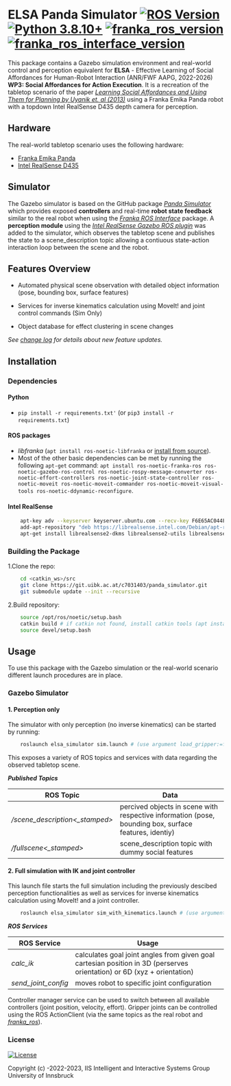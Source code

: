 # ELSA Panda Simulator [![ROS Version](https://img.shields.io/badge/ROS-Noetic-brightgreen.svg?logo=ros)](https://ros.org/) [![Python 3.8.10+](https://img.shields.io/badge/python-3.8.10+-blue.svg?logo=python)](https://www.python.org/downloads/release/python-3810/) [![franka_ros_version](https://img.shields.io/badge/franka_ros-v0.7.1-blue.svg)](https://github.com/frankaemika/franka_ros) [![franka_ros_interface_version](https://img.shields.io/badge/franka_ros_interface-v0.7.1-yellow.svg)](https://github.com/justagist/franka_ros_interface)

This package contains a Gazebo simulation environment and real-world control and perception equivalent for **ELSA** - Effective Learning of Social Affordances for Human-Robot Interaction (ANR/FWF AAPG, 2022-2026) **WP3: Social Affordances for Action Execution**. It is a recreation of the tabletop scenario of the paper [*Learning Social Affordances and Using Them for Planning by Uyanik et. al (2013)*][uyanik-paper] using a Franka Emika Panda robot with a topdown Intel RealSense D435 depth camera for perception.

## Hardware
The real-world tabletop scenario uses the following hardware:
- [Franka Emika Panda][panda-hardware]
- [Intel RealSense D435][intelrs-hardware]


## Simulator
The Gazebo simulator is based on the GitHub package [*Panda Simulator*][pandasim-repo] which provides exposed **controllers** and real-time **robot state feedback** similar to the real robot when using the [*Franka ROS Interface*][fri-repo] package. A **perception module** using the [*Intel RealSense Gazebo ROS plugin*][gazebo_rs-repo] was added to the simulator, which observes the tabletop scene and publishes the state to a scene_description topic allowing a contiuous state-action interaction loop between the scene and the robot.

## Features Overview

- Automated physical scene observation with detailed object information (pose, bounding box, surface features)

- Services for inverse kinematics calculation using MoveIt! and joint control commands (Sim Only)

- Object database for effect clustering in scene changes

*See [change log](https://git.uibk.ac.at/c7031403/panda_simulator/blob/master/changeLog.md) for details about new feature updates.*

## Installation

### Dependencies

#### Python

- `pip install -r requirements.txt'` (or `pip3 install -r requirements.txt`)

#### ROS packages

- *libfranka* (`apt install ros-noetic-libfranka` or [install from source][libfranka-doc]).
- Most of the other basic dependencies can be met by running the following `apt-get` command: `apt install ros-noetic-franka-ros ros-noetic-gazebo-ros-control ros-noetic-rospy-message-converter ros-noetic-effort-controllers ros-noetic-joint-state-controller ros-noetic-moveit ros-noetic-moveit-commander ros-noetic-moveit-visual-tools ros-noetic-ddynamic-reconfigure`.

#### Intel RealSense

```bash
    apt-key adv --keyserver keyserver.ubuntu.com --recv-key F6E65AC044F831AC80A06380C8B3A55A6F3EFCDE || sudo apt-key adv --keyserver hkp://keyserver.ubuntu.com:80 --recv-key F6E65AC044F831AC80A06380C8B3A55A6F3EFCDE
    add-apt-repository "deb https://librealsense.intel.com/Debian/apt-repo $(lsb_release -cs) main" -u
    apt-get install librealsense2-dkms librealsense2-utils librealsense2-dev librealsense2-dbg ros-noetic-realsense2-description 
```

### Building the Package

1.Clone the repo:

```bash
    cd <catkin_ws>/src
    git clone https://git.uibk.ac.at/c7031403/panda_simulator.git
    git submodule update --init --recursive
```

2.Build repository:

```bash
    source /opt/ros/noetic/setup.bash
    catkin build # if catkin not found, install catkin tools (apt install python-catkin-tools)
    source devel/setup.bash
```

## Usage
To use this package with the Gazebo simulation or the real-world scenario different launch procedures are in place.
### Gazebo Simulator

#### **1. Perception only**

The simulator with only perception (no inverse kinematics) can be started by running:

```bash
    roslaunch elsa_simulator sim.launch # (use argument load_gripper:=false for starting without gripper; see other available arguments in launch file)
```

This exposes a variety of ROS topics and services with data regarding the observed tabletop scene.

***Published Topics***

| ROS Topic | Data |
| ------ | ------ |
| */scene_description<_stamped>* | percived objects in scene with respective information (pose, bounding box, surface features, identiy) |
| */fullscene<_stamped>* | scene_description topic with dummy social features |


#### **2. Full simulation with IK and joint controller**
This launch file starts the full simulation including the previously descibed perception functionalities as well as services for inverse kinematics calculation using MoveIt! and a joint controller.

```bash
    roslaunch elsa_simulator sim_with_kinematics.launch # (use argument load_gripper:=false for starting without gripper; see other available arguments in launch file)
```

***ROS Services***

| ROS Service | Usage |
| ------ | ------ |
| *calc_ik* | calculates goal joint angles from given goal cartesian position in 3D (perserves orientation) or 6D (xyz + orientation) |
| *send_joint_config* | moves robot to specific joint configuration |

Controller manager service can be used to switch between all available controllers (joint position, velocity, effort). Gripper joints can be controlled using the ROS ActionClient (via the same topics as the real robot and [*franka_ros*][franka-ros]).

### License

[![License](https://img.shields.io/badge/License-Apache%202.0-blue.svg)](https://opensource.org/licenses/Apache-2.0)

Copyright (c) -2022-2023, IIS Intelligent and Interactive Systems Group University of Innsbruck

   [fri-repo]: <https://github.com/justagist/franka_ros_interface>
   [pd_simulator-repo]: <https://github.com/justagist/franka_panda_description>
   [pandasim-repo]: <https://github.com/justagist/panda_simulator>
   [uyanik-paper]: <https://escholarship.org/content/qt9cj412wg/qt9cj412wg.pdf>
   [pr-repo]: <https://github.com/justagist/panda_robot>
   [libfranka-doc]: <https://frankaemika.github.io/docs/installation_linux.html#building-from-source>
   [franka-ros]: <https://frankaemika.github.io/docs/franka_ros.html>
   [intelrs-hardware]: <https://www.intelrealsense.com/depth-camera-d435/>
   [panda-hardware]: <https://www.franka.de/>
   [gazebo_rs-repo]: <https://github.com/pal-robotics/realsense_gazebo_plugin>
